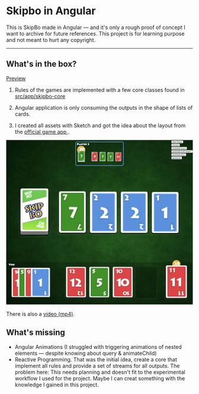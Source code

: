 # Skipbo in Angular
This is SkipBo made in Angular — and it's only a rough proof of concept I want to archive for future references. This project is for learning purpose and not meant to hurt any copyright.

---

## What's in the box?
[Preview](https://georgiee.github.io/skipbo-angular/)

1. Rules of the games are implemented with a few core classes found in [src/app/skipbo-core](src/app/skipbo-core)

2. Angular application is only consuming the outputs in the shape of lists of cards.

3. I created all assets with Sketch and got the idea about the layout from the [official game app ](https://play.google.com/store/apps/details?id=com.magmic.googleplay.skipbo.free&hl=en).

![](docs/screenshot.png)

There is also a [video (mp4)](docs/screencast.mp4).


## What's missing

+ Angular Animations (I struggled with triggering animations of nested elements — despite knowing about query & animateChild)
+ Reactive Programming. That was the initial idea, create a core that implement all rules and provide a set of streams for all outputs. The problem here: This needs planning and doesn't fit to the experimental workflow I used for the project. Maybe I can creat something with the knowledge I gained in this project.
